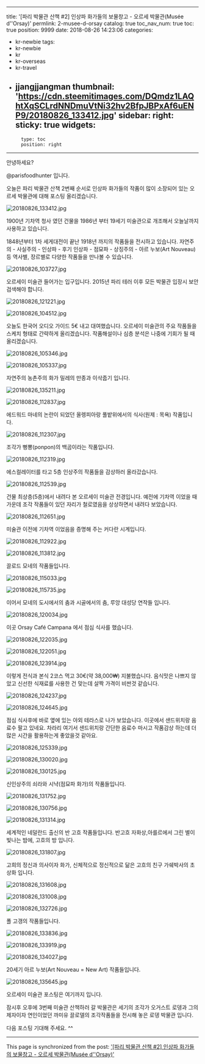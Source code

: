 
---
title: '[파리 박물관 산책 #2] 인상파 화가들의 보물창고 - 오르세 박물관(Musée d''Orsay)'
permlink: 2-musee-d-orsay
catalog: true
toc_nav_num: true
toc: true
position: 9999
date: 2018-08-26 14:23:06
categories:
- kr-newbie
tags:
- kr-newbie
- kr
- kr-overseas
- kr-travel
- jjangjjangman
thumbnail: 'https://cdn.steemitimages.com/DQmdz1LAQhtXqSCLrdNNDmuVtNi32hv2BfpJBPxAf6uENP9/20180826_133412.jpg'
sidebar:
    right:
        sticky: true
widgets:
    -
        type: toc
        position: right
---


안녕하세요?

@parisfoodhunter 입니다.

오늘은 파리 박물관 산책 2번째 순서로 인상파 화가들의 작품이 많이 소장되어 있는 오르세 박물관에 대해 포스팅 올리겠습니다. 

![20180826_133412.jpg](https://cdn.steemitimages.com/DQmdz1LAQhtXqSCLrdNNDmuVtNi32hv2BfpJBPxAf6uENP9/20180826_133412.jpg)

1900년 기차역 청사 였던 건물을 1986년 부터 19세기 미술관으로 개조해서 오늘날까지 사용하고 있습니다.

1848년부터 1차 세게대전이 끝난 1918년 까지의 작품들을 전시하고 있습니다.
자연주의 - 사실주의 - 인상파  - 후기 인상파 - 점묘파 - 상징주의 - 아르 누보(Art Nouveau) 등 역사별, 장르별로 다양한 작품들을 만나볼 수 있습니다.

![20180826_103727.jpg](https://cdn.steemitimages.com/DQmP7ThLtSPEPYCUbuAM4H6fN5yxXF42AkRByDgtayvjUeH/20180826_103727.jpg)

오르세이 미술관 들어가는 입구입니다.
2015년 파리 테러 이후 모든 박물관 입장시 보안 검색해야 합니다.

![20180826_121221.jpg](https://cdn.steemitimages.com/DQmRXpLixorYMEobZdYb2p5nAyRt3wFxp1beXxruzM3geEv/20180826_121221.jpg)

![20180826_104512.jpg](https://cdn.steemitimages.com/DQmaHDhrSjHTAJB6AzQ5YjsXhbT2K6vSoUaLpUwQ7jk2PyQ/20180826_104512.jpg)

오늘도 한국어 오디오 가이드 5€ 내고 대여했습니다.
오르세이 미술관의 주요 작품들을 스케치 형태로 간략하게 올리겠습니다. 
작품해설이나 심층 분석은 나중에 기회가 될 때 올리겠습니다. 

![20180826_105346.jpg](https://cdn.steemitimages.com/DQmcAQB7JhXy4kCM1CakUBQFrGUtuvbuDRXt1XpyHcQe7Zo/20180826_105346.jpg)

![20180826_105337.jpg](https://cdn.steemitimages.com/DQmUYTWCJq1z7xq1ws3nT1KKTxJQ2NeBNTb4uRnMTN5DYU4/20180826_105337.jpg)

자연주의 농촌주의 화가 밀레의 만종과 이삭줍기 입니다.

![20180826_135211.jpg](https://cdn.steemitimages.com/DQmcFBXQxkuSmPbdEvRYEGmdZJGfSXjjAhtN6x8iijPrhj7/20180826_135211.jpg)

![20180826_112837.jpg](https://cdn.steemitimages.com/DQmaoR4drSmnM51ErmRZb8W5DdkWrcfmEp6KGpU2pQQdgJe/20180826_112837.jpg)

에드워드 마네의 논란이 되었던 올렝피아랑 풀밭위에서의 식사(원제 : 목욕) 작품입니다.

![20180826_112307.jpg](https://cdn.steemitimages.com/DQmeseJNsMnXpVPqmUwsKcDpzXnfSx3x24rN5pVVM8qhNN5/20180826_112307.jpg)

조각가 뻥뽕(ponpon)의 백곰이라는 작품입니다.

![20180826_112319.jpg](https://cdn.steemitimages.com/DQmdLtLrswUNPkyxriLLDcnDXtm9a4Cp3ABVb4jwVwdUx36/20180826_112319.jpg)

에스컬레이터를 타고 5층 인상주의 작품들을 감상하러 올라갔습니다.

![20180826_112539.jpg](https://cdn.steemitimages.com/DQmXk88uhymwv2AuYpeqjpK2zdrgTFbEx6dBM8knB3xY2YK/20180826_112539.jpg)

건물 최상층(5층)에서 내려다 본 오르세이 미술관 전경입니다. 예전에 기차역 이었을 때 가운데 조각 작품들이 있던 자리가 철로였음을 상상하면서 내려다 보았습니다. 

![20180826_112651.jpg](https://cdn.steemitimages.com/DQmWmDf6w23qC2eSgwWwzAvMYmdJ85PMGYX6FHwpfhQ1o23/20180826_112651.jpg)

미술관 이전에 기차역 이었음을 증명해 주는 커다란 시계입니다.

![20180826_112922.jpg](https://cdn.steemitimages.com/DQmawNrCHJsq9A4E16mLDhjjPiXJdqEHELhuLtrww6fFZAY/20180826_112922.jpg)

![20180826_113812.jpg](https://cdn.steemitimages.com/DQmbpkXte3JN5SaWUESf1hArtPgZBnjFGTuLC6U3DcaavUH/20180826_113812.jpg)

끌로드 모네의 작품들입니다.

![20180826_115033.jpg](https://cdn.steemitimages.com/DQmQzypEvvCBRkiVLwpygiJAa8abTSSiaXui35rpgHJ8xtt/20180826_115033.jpg)

![20180826_115735.jpg](https://cdn.steemitimages.com/DQmeudGyaeu6UqipwYz3xXdSgfw4fU2Xy4LSUeeXJGWofkr/20180826_115735.jpg)

이어서 모네의 도시에서의 춤과 시골에서의 춤, 루앙 대성당 연작들 입니다.

![20180826_120034.jpg](https://cdn.steemitimages.com/DQmX54DwCxpfB6eSJ74PtQA8Xy3CeSiZgSDLsSDvjCHMw6x/20180826_120034.jpg)

이곳 Orsay Café Campana 에서 점심 식사를 했습니다. 

![20180826_122035.jpg](https://cdn.steemitimages.com/DQmW4tLjLBJFVXwepsyXJ8JvS5CbpgXKCzBZ4sbLueJWKMH/20180826_122035.jpg)

![20180826_122051.jpg](https://cdn.steemitimages.com/DQmWT7TDoKApCgjUvBf11dE2PbG2Z5AMD3weMhX7Urpch2p/20180826_122051.jpg)

![20180826_123914.jpg](https://cdn.steemitimages.com/DQmSKnmq2zWhNQLuH1Xdnp3gUKYdrrQ4fWnEwZKTmVeBPiB/20180826_123914.jpg)

이렇게 전식과 본식 2코스 먹고 30€(약 38,000₩) 지불했습니다. 음식맛은 나쁘지 않았고 신선한 식재료를 사용한 건 맞는데 살짝 가격이 비싼것 같습니다.

![20180826_124237.jpg](https://cdn.steemitimages.com/DQmYU7fsKttKmLAcHRWqKFvQvkyvsaxuqvdFiX8EvQUHSJa/20180826_124237.jpg)

![20180826_124645.jpg](https://cdn.steemitimages.com/DQmbd1jkQKjbXqQTxHmZDvfgdo8VxALqPGm4sz3PNhGCfNH/20180826_124645.jpg)

점심 식사후에 바로 옆에 있는 야외 테라스로 나가 보았습니다.  이곳에서 샌드위치랑 음료수 팔고 있네요. 
차라리 여기서 샌드위치랑 간단한 음료수 마시고 작품감상 하는데 더 많은 시간을 활용하는게 좋았을것 같아요. 

![20180826_125339.jpg](https://cdn.steemitimages.com/DQmWsQwbFxZPHBrRsm7oh39eAKM6oNHuiAz9VL2N5S11P7K/20180826_125339.jpg)

![20180826_130020.jpg](https://cdn.steemitimages.com/DQmQ22H1pLYWmfKEi5W9QWrBdymGQGkxvHZjrqPeEchW8AV/20180826_130020.jpg)

![20180826_130125.jpg](https://cdn.steemitimages.com/DQmPvwYkRpDVmWky8NkUrjPoQFSKZyTpZEMVSdn4w8SL9dV/20180826_130125.jpg)

신인상주의 쇠라와 시냑(점묘파 화가)의 작품들입니다.

![20180826_131752.jpg](https://cdn.steemitimages.com/DQmXptV7QLaye1wF4dk2G5T1ndMe1Q42L3Q9A27bVLUUwG1/20180826_131752.jpg)

![20180826_130756.jpg](https://cdn.steemitimages.com/DQmYubEDdBNCpBHvMoLzPaxWX3t3f7t9cc1Fq43177eDLY4/20180826_130756.jpg)

![20180826_131314.jpg](https://cdn.steemitimages.com/DQmdw6nQHx9vZXwZ2R5CdZWETneKQSnrqLYVCmkvG45D3yA/20180826_131314.jpg)

세계적인 네덜란드 출신의 반 고흐 작품들입니다.
반고흐 자화상,아를르에서 그린 별이 빛나는 밤에, 고흐의 방 입니다.

![20180826_131807.jpg](https://cdn.steemitimages.com/DQmdz4Vo5ny4kbuhbc7efVNUL7ysH62kUPa7DCXyTQY5BSr/20180826_131807.jpg)

고희의 정신과 의사이자 화가, 신체적으로 정신적으로 닮은 고흐의 친구 가쉐박사의 초상화 입니다.

![20180826_131608.jpg](https://cdn.steemitimages.com/DQmUCAuUBrnxW5ky91L7cWuuN78CsJ4zCNEZSfhaedkbjNs/20180826_131608.jpg)

![20180826_131008.jpg](https://cdn.steemitimages.com/DQmcoN5YYbhSuN9ZJBT1DgRo6Mvy8VnwmnBm8o6zzjgJg1D/20180826_131008.jpg)

![20180826_132726.jpg](https://cdn.steemitimages.com/DQmSyVgiBEp2Umz6xqFwVtkonkAstvoz7LaiqLBqMCJnYzc/20180826_132726.jpg)

폴 고갱의 작품들입니다.

![20180826_133836.jpg](https://cdn.steemitimages.com/DQmQs1DRuAhtpSna5VEPw7dfMdk9A55eSXrdpFEWhbCjEVk/20180826_133836.jpg)

![20180826_133919.jpg](https://cdn.steemitimages.com/DQmZtSecuk6xPbNzCVBHFN69JDZ7NySk5i6n3wLADSZEGni/20180826_133919.jpg)

![20180826_134027.jpg](https://cdn.steemitimages.com/DQmYG8HQ4A3xz9ZB6moNN83UWeVxsE3Gzm6xxeN8nGoujA8/20180826_134027.jpg)

20세기 아르 누보(Art Nouveau = New Art) 작품들입니다.

![20180826_135645.jpg](https://cdn.steemitimages.com/DQmQDzKzmBfyT46RN4ZJhP3XyZ64yyowWX9FyKKUnWVkN3K/20180826_135645.jpg)

오르세이 미술관 포스팅은 여기까지 입니다.

잠시후 오후에 3번째 미술관 산책하러 갈 박물관은
 세기의 조각가 오거스트 로뎅과 그의 제자이자 연인이었던 까미유 끌로델의 조각작품들을 전시해 놓은 로뎅 박물관 입니다.

다음 포스팅 기대해 주세요. ^^

- - -

This page is synchronized from the post: ['[파리 박물관 산책 #2] 인상파 화가들의 보물창고 - 오르세 박물관(Musée d''Orsay)'](https://steemit.com/@parisfoodhunter/2-musee-d-orsay)

